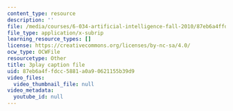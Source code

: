```yaml
---
content_type: resource
description: ''
file: /media/courses/6-034-artificial-intelligence-fall-2010/87eb6a4ffdcc5881a0a90621155b39d9_kHyNqSnzP8Y.vtt
file_type: application/x-subrip
learning_resource_types: []
license: https://creativecommons.org/licenses/by-nc-sa/4.0/
ocw_type: OCWFile
resourcetype: Other
title: 3play caption file
uid: 87eb6a4f-fdcc-5881-a0a9-0621155b39d9
video_files:
  video_thumbnail_file: null
video_metadata:
  youtube_id: null
---
```

